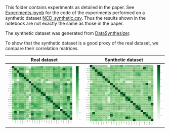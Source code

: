 This folder contains experiments as detailed in the paper. See [Experiments.ipynb](Experiments.ipynb) for the code of the experiments performed on a synthetic dataset [NCD_synthetic.csv](NCD_synthetic.csv). Thus the results shown in the notebook are not exactly the same as those in the paper.

The synthetic dataset was generated from [DataSynthesizer](https://github.com/DataResponsibly/DataSynthesizer).

To show that the synthetic dataset is a good proxy of the real dataset, we compare their correlation matrices.

Real dataset | Synthetic dataset
--- | ---
![real_correlation](../screenshot/real_correlation_heatmap.png) | ![synthetic_correlation](../screenshot/synthetic_correlation_heatmap.png)
